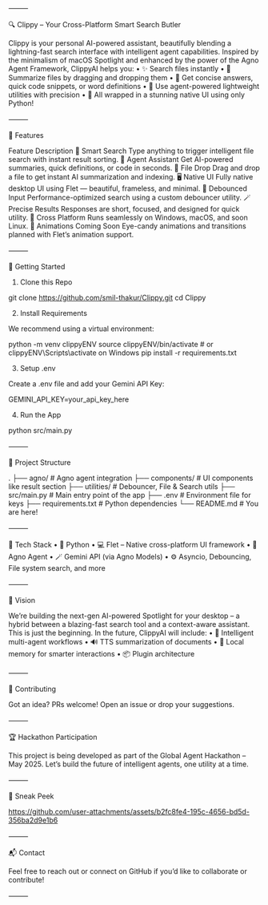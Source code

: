 
⸻

🔍 Clippy – Your Cross-Platform Smart Search Butler

Clippy is your personal AI-powered assistant, beautifully blending a lightning-fast search interface with intelligent agent capabilities. Inspired by the minimalism of macOS Spotlight and enhanced by the power of the Agno Agent Framework, ClippyAI helps you:
	•	✨ Search files instantly
	•	📁 Summarize files by dragging and dropping them
	•	💬 Get concise answers, quick code snippets, or word definitions
	•	🤖 Use agent-powered lightweight utilities with precision
	•	🎯 All wrapped in a stunning native UI using only Python!

⸻

🧠 Features

Feature	Description
🔎 Smart Search	Type anything to trigger intelligent file search with instant result sorting.
🧠 Agent Assistant	Get AI-powered summaries, quick definitions, or code in seconds.
📂 File Drop	Drag and drop a file to get instant AI summarization and indexing.
🖥️ Native UI	Fully native desktop UI using Flet — beautiful, frameless, and minimal.
🔁 Debounced Input	Performance-optimized search using a custom debouncer utility.
🪄 Precise Results	Responses are short, focused, and designed for quick utility.
🔌 Cross Platform	Runs seamlessly on Windows, macOS, and soon Linux.
🎨 Animations Coming Soon	Eye-candy animations and transitions planned with Flet’s animation support.



⸻

🚀 Getting Started

1. Clone this Repo

git clone https://github.com/smil-thakur/Clippy.git
cd Clippy

2. Install Requirements

We recommend using a virtual environment:

python -m venv clippyENV
source clippyENV/bin/activate  # or clippyENV\Scripts\activate on Windows
pip install -r requirements.txt

3. Setup .env

Create a .env file and add your Gemini API Key:

GEMINI_API_KEY=your_api_key_here

4. Run the App

python src/main.py



⸻

📁 Project Structure

.
├── agno/                    # Agno agent integration
├── components/              # UI components like result section
├── utilities/               # Debouncer, File & Search utils
├── src/main.py              # Main entry point of the app
├── .env                     # Environment file for keys
├── requirements.txt         # Python dependencies
└── README.md                # You are here!



⸻

🧩 Tech Stack
	•	🐍 Python
	•	💻 Flet – Native cross-platform UI framework
	•	🧠 Agno Agent
	•	🪄 Gemini API (via Agno Models)
	•	⚙️ Asyncio, Debouncing, File system search, and more

⸻

🎯 Vision

We’re building the next-gen AI-powered Spotlight for your desktop – a hybrid between a blazing-fast search tool and a context-aware assistant. This is just the beginning. In the future, ClippyAI will include:
	•	🔄 Intelligent multi-agent workflows
	•	🔊 TTS summarization of documents
	•	🧠 Local memory for smarter interactions
	•	📦 Plugin architecture

⸻

🤝 Contributing

Got an idea? PRs welcome!
Open an issue or drop your suggestions.

⸻

🏆 Hackathon Participation

This project is being developed as part of the Global Agent Hackathon – May 2025. Let’s build the future of intelligent agents, one utility at a time.

⸻

📸 Sneak Peek



https://github.com/user-attachments/assets/b2fc8fe4-195c-4656-bd5d-356ba2d9e1b6


⸻

📬 Contact

Feel free to reach out or connect on GitHub if you’d like to collaborate or contribute!

⸻
